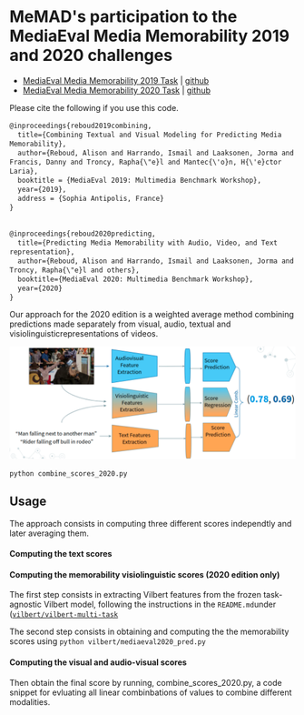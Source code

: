 # MeMAD's participation to the MediaEval Media Memorability 2019 and 2020 challenges

 - [MediaEval Media Memorability 2019 Task](http://www.multimediaeval.org/mediaeval2019/memorability/) | [github](https://github.com/multimediaeval/2019-Predicting-Media-Memorability-Task)
 - [MediaEval Media Memorability 2020 Task](https://multimediaeval.github.io/editions/2020/tasks/memorability/) | [github](https://github.com/multimediaeval/2020-Predicting-Media-Memorability-Task)

Please cite the following if you use this code.
```
@inproceedings{reboud2019combining,
  title={Combining Textual and Visual Modeling for Predicting Media Memorability},
  author={Reboud, Alison and Harrando, Ismail and Laaksonen, Jorma and Francis, Danny and Troncy, Rapha{\"e}l and Mantec{\'o}n, H{\'e}ctor Laria},
  booktitle = {MediaEval 2019: Multimedia Benchmark Workshop},
  year={2019},
  address = {Sophia Antipolis, France}
}


```


```
@inproceedings{reboud2020predicting,
  title={Predicting Media Memorability with Audio, Video, and Text representation},
  author={Reboud, Alison and Harrando, Ismail and Laaksonen, Jorma and Troncy, Rapha{\"e}l and others},
  booktitle={MediaEval 2020: Multimedia Benchmark Workshop},
  year={2020}
}
```


Our approach for the 2020 edition is a weighted average method combining predictions made separately from visual, audio, textual and visiolinguisticrepresentations of videos.

![Model architecture](./images/2020_architecture.png)




```
python combine_scores_2020.py
```

## Usage

The approach consists in computing three different scores independtly and later averaging them. 


#### Computing the text scores


#### Computing the memorability visiolinguistic scores (2020 edition only)

The first step consists in extracting Vilbert features from the frozen task-agnostic Vilbert model, following the instructions in the  `README.md`under 
([`vilbert/vilbert-multi-task`](./vilbert/vilbert-multi-task )




The second step consists in obtaining  and computing the the memorability scores using 
``` python vilbert/mediaeval2020_pred.py ```


#### Computing the visual and audio-visual scores






Then obtain the final score by running, combine_scores_2020.py, a code snippet for evluating all linear combinbations of values to combine different modalities.

